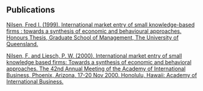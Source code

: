 
## Publications

[Nilsen, Fred I. (1999). International market entry of small knowledge-based firms : towards a synthesis of economic and behavioural approaches. Honours Thesis, Graduate School of Management, The University of Queensland.](https://espace.library.uq.edu.au/view/UQ:225797)




[Nilsen, F. and Liesch, P. W. (2000). International market entry of small knowledge based firms: Towards a synthesis of economic and behavioral approaches. The 42nd Annual Meeting of the Academy of International Business, Phoenix, Arizona, 17-20 Nov 2000. Honolulu, Hawaii: Academy of International Business.](https://espace.library.uq.edu.au/view/UQ:147759)



